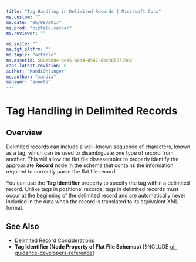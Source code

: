 ```yaml
---
title: "Tag Handling in Delimited Records | Microsoft Docs"
ms.custom: ""
ms.date: "06/08/2017"
ms.prod: "biztalk-server"
ms.reviewer: ""

ms.suite: ""
ms.tgt_pltfrm: ""
ms.topic: "article"
ms.assetid: 568eb804-bea5-46d4-8547-8bc30b87156c
caps.latest.revision: 6
author: "MandiOhlinger"
ms.author: "mandia"
manager: "anneta"
---
```

# Tag Handling in Delimited Records

## Overview
Delimited records can include a well-known sequence of characters, known as a tag, which can be used to disambiguate one type of record from another. This will allow the flat file disassembler to properly identify the appropriate **Record** node in the schema that contains the information required to correctly parse the flat file record.  

 You can use the **Tag Identifier** property to specify the tag within a delimited record. Unlike tags in positional records, tags in delimited records must occur at the beginning of the delimited record and are automatically never included in the data when the record is translated to its equivalent XML format.  

## See Also  
- [Delimited Record Considerations](../core/delimited-record-considerations.md)   
- <strong>Tag Identifier (Node Property of Flat File Schemas)</strong> [!INCLUDE [ui-guidance-developers-reference](../includes/ui-guidance-developers-reference.md)]
